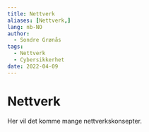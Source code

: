 ```yaml
---
title: Nettverk
aliases: [Nettverk,]
lang: nb-NO
author:
  - Sondre Grønås
tags:
  - Nettverk
  - Cybersikkerhet
date: 2022-04-09
---
```

# Nettverk
Her vil det komme mange nettverkskonsepter.